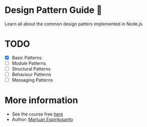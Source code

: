# Design Pattern Guide 📝

Learn all about the common design patters implemented in Node.js

# TODO

- [x] Basic Patterns
- [ ] Module Patterns
- [ ] Structural Patterns
- [ ] Behaviour Patterns
- [ ] Messaging Patterns

# More information

- See the course free [here](https://www.youtube.com/playlist?list=PLzHaXzj_WAykP-eMO8DNRryQSKIYMIh-K)
- Author: [Marluan Espiritusanto](https://twitter.com/marluanguerrero)
